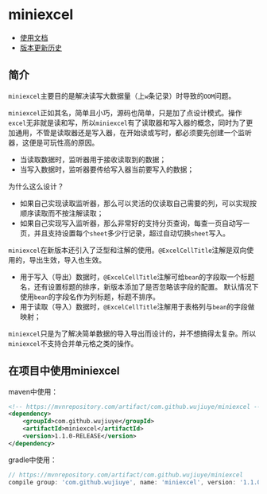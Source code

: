 # miniexcel

* [使用文档](https://github.com/wujiuye/miniexcel/wiki)
* [版本更新历史](https://github.com/wujiuye/miniexcel/VERSION.MD)

## 简介
`miniexcel`主要目的是解决读写大数据量（上`w`条记录）时导致的`OOM`问题。

`miniexcel`正如其名，简单且小巧，源码也简单，只是加了点设计模式。操作`excel`无非就是读和写，所以`miniexcel`有了读取器和写入器的概念，同时为了更加通用，不管是读取器还是写入器，在开始读或写时，都必须要先创建一个监听器，这便是可玩性高的原因。

* 当读取数据时，监听器用于接收读取到的数据；
* 当写入数据时，监听器要传给写入器当前要写入的数据；

为什么这么设计？
* 如果自己实现读取监听器，那么可以灵活的仅读取自己需要的列，可以实现按顺序读取而不按注解读取；
* 如果自己实现写入监听器，那么非常好的支持分页查询，每查一页自动写一页，并且支持设置每个`sheet`多少行记录，超过自动切换`sheet`写入。

`miniexcel`在新版本还引入了泛型和注解的使用。`@ExcelCellTitle`注解是双向使用的，导出生效，导入也生效。
* 用于写入（导出）数据时，`@ExcelCellTitle`注解可给`bean`的字段取一个标题名，还有设置标题的排序，新版本添加了是否忽略该字段的配置。
默认情况下使用`bean`的字段名作为列标题，标题不排序。
* 用于读取（导入）数据时，`@ExcelCellTitle`注解用于表格列与`bean`的字段做映射；

`miniexcel`只是为了解决简单数据的导入导出而设计的，并不想搞得太复杂。所以`miniexcel`不支持合并单元格之类的操作。

## 在项目中使用miniexcel

maven中使用：
```xml
<!-- https://mvnrepository.com/artifact/com.github.wujiuye/miniexcel -->
<dependency>
    <groupId>com.github.wujiuye</groupId>
    <artifactId>miniexcel</artifactId>
    <version>1.1.0-RELEASE</version>
</dependency>
```

gradle中使用：
```groovy
// https://mvnrepository.com/artifact/com.github.wujiuye/miniexcel
compile group: 'com.github.wujiuye', name: 'miniexcel', version: '1.1.0-RELEASE'
```


